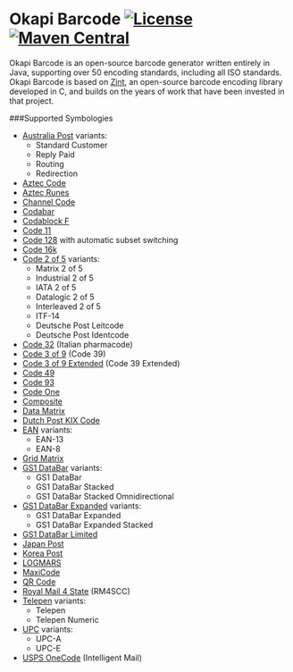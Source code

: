 # Okapi Barcode [![License](https://img.shields.io/badge/license-Apache%202-blue.svg)](http://www.apache.org/licenses/LICENSE-2.0.html) [![Maven Central](https://maven-badges.herokuapp.com/maven-central/uk.org.okapibarcode/okapibarcode/badge.svg)](https://maven-badges.herokuapp.com/maven-central/uk.org.okapibarcode/okapibarcode)

Okapi Barcode is an open-source barcode generator written entirely in Java,
supporting over 50 encoding standards, including all ISO standards. Okapi
Barcode is based on [Zint](https://sourceforge.net/projects/zint/), an
open-source barcode encoding library developed in C, and builds on the years
of work that have been invested in that project.

###Supported Symbologies

* [Australia Post](blob/master/src/main/java/uk/org/okapibarcode/backend/AustraliaPost.java) variants:
  * Standard Customer
  * Reply Paid
  * Routing
  * Redirection
* [Aztec Code](blob/master/src/main/java/uk/org/okapibarcode/backend/AztecCode.java)
* [Aztec Runes](blob/master/src/main/java/uk/org/okapibarcode/backend/AztecRune.java)
* [Channel Code](blob/master/src/main/java/uk/org/okapibarcode/backend/ChannelCode.java)
* [Codabar](blob/master/src/main/java/uk/org/okapibarcode/backend/Codabar.java)
* [Codablock F](blob/master/src/main/java/uk/org/okapibarcode/backend/CodablockF.java)
* [Code 11](blob/master/src/main/java/uk/org/okapibarcode/backend/Code11.java)
* [Code 128](blob/master/src/main/java/uk/org/okapibarcode/backend/Code128.java) with automatic subset switching
* [Code 16k](blob/master/src/main/java/uk/org/okapibarcode/backend/Code16k.java)
* [Code 2 of 5](blob/master/src/main/java/uk/org/okapibarcode/backend/Code2Of5.java) variants:
  * Matrix 2 of 5
  * Industrial 2 of 5
  * IATA 2 of 5
  * Datalogic 2 of 5
  * Interleaved 2 of 5
  * ITF-14
  * Deutsche Post Leitcode
  * Deutsche Post Identcode
* [Code 32](blob/master/src/main/java/uk/org/okapibarcode/backend/Code32.java) (Italian pharmacode)
* [Code 3 of 9](blob/master/src/main/java/uk/org/okapibarcode/backend/Code3Of9.java) (Code 39)
* [Code 3 of 9 Extended](blob/master/src/main/java/uk/org/okapibarcode/backend/Code3Of9Extended.java) (Code 39 Extended)
* [Code 49](blob/master/src/main/java/uk/org/okapibarcode/backend/Code49.java)
* [Code 93](blob/master/src/main/java/uk/org/okapibarcode/backend/Code93.java)
* [Code One](blob/master/src/main/java/uk/org/okapibarcode/backend/CodeOne.java)
* [Composite](blob/master/src/main/java/uk/org/okapibarcode/backend/Composite.java)
* [Data Matrix](blob/master/src/main/java/uk/org/okapibarcode/backend/DataMatrix.java)
* [Dutch Post KIX Code](blob/master/src/main/java/uk/org/okapibarcode/backend/KixCode.java)
* [EAN](blob/master/src/main/java/uk/org/okapibarcode/backend/Ean.java) variants:
  * EAN-13
  * EAN-8
* [Grid Matrix](blob/master/src/main/java/uk/org/okapibarcode/backend/GridMatrix.java)
* [GS1 DataBar](blob/master/src/main/java/uk/org/okapibarcode/backend/DataBar14.java) variants:
  * GS1 DataBar
  * GS1 DataBar Stacked
  * GS1 DataBar Stacked Omnidirectional
* [GS1 DataBar Expanded](blob/master/src/main/java/uk/org/okapibarcode/backend/DataBarExpanded.java) variants:
  * GS1 DataBar Expanded
  * GS1 DataBar Expanded Stacked
* [GS1 DataBar Limited](blob/master/src/main/java/uk/org/okapibarcode/backend/DataBarLimited.java)
* [Japan Post](blob/master/src/main/java/uk/org/okapibarcode/backend/JapanPost.java)
* [Korea Post](blob/master/src/main/java/uk/org/okapibarcode/backend/KoreaPost.java)
* [LOGMARS](blob/master/src/main/java/uk/org/okapibarcode/backend/Logmars.java)
* [MaxiCode](blob/master/src/main/java/uk/org/okapibarcode/backend/MaxiCode.java)
* [QR Code](blob/master/src/main/java/uk/org/okapibarcode/backend/QrCode.java)
* [Royal Mail 4 State](blob/master/src/main/java/uk/org/okapibarcode/backend/RoyalMail4State.java) (RM4SCC)
* [Telepen](blob/master/src/main/java/uk/org/okapibarcode/backend/Telepen.java) variants:
  * Telepen
  * Telepen Numeric
* [UPC](blob/master/src/main/java/uk/org/okapibarcode/backend/Upc.java) variants:
  * UPC-A
  * UPC-E
* [USPS OneCode](blob/master/src/main/java/uk/org/okapibarcode/backend/UspsOneCode.java) (Intelligent Mail)

